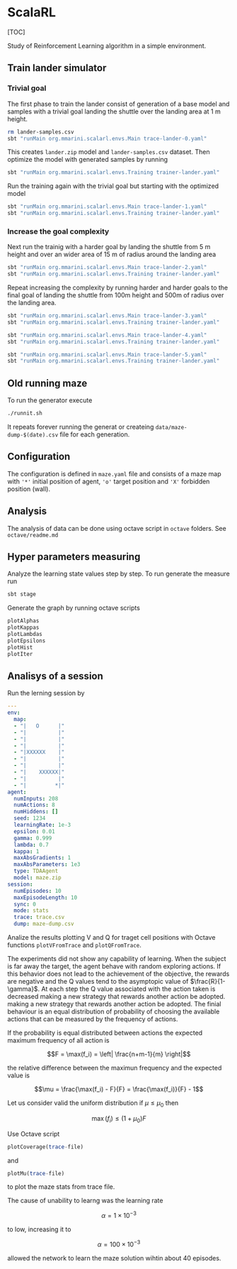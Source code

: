 # ScalaRL

[TOC]

Study of Reinforcement Learning algorithm in a simple environment.

## Train lander simulator

### Trivial goal

The first phase to train the lander consist of generation of a base model and samples with a trivial goal landing the shuttle over the landing area at 1 m height.

```bash
rm lander-samples.csv
sbt "runMain org.mmarini.scalarl.envs.Main trace-lander-0.yaml"
```

This creates `lander.zip` model and `lander-samples.csv` dataset.
Then optimize the model with generated samples by running

```bash
sbt "runMain org.mmarini.scalarl.envs.Training trainer-lander.yaml"
```

Run the training again with the trivial goal but starting with the optimized model

```bash
sbt "runMain org.mmarini.scalarl.envs.Main trace-lander-1.yaml"
sbt "runMain org.mmarini.scalarl.envs.Training trainer-lander.yaml"
```

### Increase the goal complexity

Next run the trainig with a harder goal by landing the shuttle from 5 m height and over an wider area of 15 m of radius around the landing area

```bash
sbt "runMain org.mmarini.scalarl.envs.Main trace-lander-2.yaml"
sbt "runMain org.mmarini.scalarl.envs.Training trainer-lander.yaml"
```

Repeat increasing the complexity by running harder and harder goals to the final goal of landing the shuttle from 100m height and 500m of radius over the landing area.

```bash
sbt "runMain org.mmarini.scalarl.envs.Main trace-lander-3.yaml"
sbt "runMain org.mmarini.scalarl.envs.Training trainer-lander.yaml"

sbt "runMain org.mmarini.scalarl.envs.Main trace-lander-4.yaml"
sbt "runMain org.mmarini.scalarl.envs.Training trainer-lander.yaml"

sbt "runMain org.mmarini.scalarl.envs.Main trace-lander-5.yaml"
sbt "runMain org.mmarini.scalarl.envs.Training trainer-lander.yaml"
```

## Old running maze

To run the generator execute

```bash
./runnit.sh
```

It repeats forever running the generat
or createing `data/maze-dump-$(date).csv` file for each generation.

## Configuration

The configuration is defined in `maze.yaml` file and consists of a maze map with `'*'` initial position of agent, `'o'` target position and `'X'` forbidden position (wall).

## Analysis

The analysis of data can be done using octave script in `octave` folders.
See `octave/readme.md`

## Hyper parameters measuring

Analyze the learning state values step by step.
To run generate the measure run

```bash
sbt stage
```

Generate the graph by running octave scripts

```octave
plotAlphas
plotKappas
plotLambdas
plotEpsilons
plotHist
plotIter
```

## Analisys of a session

Run the lerning session by

```yaml
---
env:
  map:
  - "|   O      |"
  - "|          |"
  - "|          |"
  - "|          |"
  - "|XXXXXX    |"
  - "|          |"
  - "|          |"
  - "|    XXXXXX|"
  - "|          |"
  - "|         *|"
agent:
  numInputs: 208
  numActions: 8
  numHiddens: []
  seed: 1234
  learningRate: 1e-3
  epsilon: 0.01
  gamma: 0.999
  lambda: 0.7
  kappa: 1
  maxAbsGradients: 1
  maxAbsParameters: 1e3
  type: TDAAgent
  model: maze.zip
session:
  numEpisodes: 10
  maxEpisodeLength: 10
  sync: 0
  mode: stats
  trace: trace.csv
  dump: maze-dump.csv
```

Analize the results plotting V and Q for traget cell positions with Octave functions `plotVFromTrace` and `plotQFromTrace`.

The experiments did not show any capability of learning. When the subject is far away the target, the agent behave with random exploring actions. If this behavior does not lead to the achievement of the objective, the rewards are negative and the Q values ​​tend to the asymptopic value of $\frac{R}{1-\gamma}$.
At each step the Q value associated with the action taken is decreased making a new strategy that rewards another action be adopted.
making a new strategy that rewards another action be adopted.
The finial behaviour is an equal distribution of probability of choosing the available actions that can be measured by the frequency of actions.

 If the probability is equal distributed between actions the expected  maximum frequency of all action is

 ```math
 F = \max(f_i) = \left| \frac{n+m-1}{m} \right|
 ```

the relative difference between the maximun frequency and the expected value is

```math
\mu = \frac{\max(f_i) - F}{F} = \frac{\max(f_i)}{F} - 1
```

Let us consider valid the uniform distribution if $\mu \le \mu_0$ then

```math
\max(f_i) \le (1+\mu_0) F
```

Use Octave script 

```octave
plotCoverage(trace-file)
```

and

```octave
plotMu(trace-file)
```

to plot the maze stats from trace file.

The cause of unability to learng was the learning rate

```math
  \alpha = 1 \times 10^{-3}
```

to low, increasing it to
```math
\alpha = 100 \times 10^{-3}
```
allowed the network to learn the maze solution wihtin about 40 episodes.